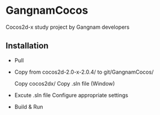 GangnamCocos
============

Cocos2d-x study project by Gangnam developers

## Installation

* Pull

* Copy 
    from cocos2d-2.0-x-2.0.4/ 
    to git/GangnamCocos/

    Copy cocos2dx/
    Copy .sln file (Window)

* Excute .sln file
    Configure appropriate settings

* Build & Run

